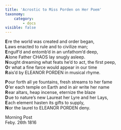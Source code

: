 ```yaml
---
title: 'Acrostic to Miss Porden on Her Poem'
taxonomy:
    category:
        - docs
visible: false
---
```


**E**&hairsp;re the world was created and order began,    
**L**&hairsp;aws enacted to rule and to civilize man;    
**E**&hairsp;ngulf’d and entomb’d in an unfathom’d deep,    
**A**&hairsp;lone Father CHAOS lay snugly asleep.    
**N**&hairsp;ought dreaming what feats he’d to act, the first peep,    
**O**&hairsp;r what a fine farce would appear in our time    
**R**&hairsp;ais’d by ELEANOR PORDEN in musical rhyme.    
  
**P**&hairsp;our forth all ye fountains, fresh streams to her fame    
**O**&hairsp;’er each temple on Earth and in air write her name    
**R**&hairsp;ear altars, heap incense, eternize the blaze    
**D**&hairsp;ue to nature’s new Laureat her Lyre and her Lays,    
**E**&hairsp;ach element hasten its gifts to supply,    
**N**&hairsp;or the laurel to ELEANOR PORDEN deny.  
  
Morning Post  
Feby. 26th 1816  